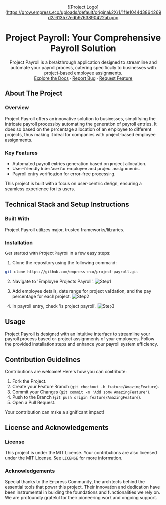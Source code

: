 <div align="center">

![Project Logo](https://grow.empress.eco/uploads/default/original/2X/1/1f1e1044d3864269d2a613577edb9763890422ab.png

<h1 align="center">Project Payroll: Your Comprehensive Payroll Solution</h1>

<p align="center">
Project Payroll is a breakthrough application designed to streamline and automate your payroll process, catering specifically to businesses with project-based employee assignments.
<br />
<a href="https://empress.eco/">Explore the Docs</a>
·
<a href="https://github.com/empress-eco/project-payroll/issues">Report Bug</a>
·
<a href="https://github.com/empress-eco/project-payroll/issues">Request Feature</a>
</p>
</div>

## About The Project

### Overview

Project Payroll offers an innovative solution to businesses, simplifying the intricate payroll process by automating the generation of payroll entries. It does so based on the percentage allocation of an employee to different projects, thus making it ideal for companies with project-based employee assignments.

### Key Features

- Automated payroll entries generation based on project allocation.
- User-friendly interface for employee and project assignments.
- Payroll entry verification for error-free processing.

This project is built with a focus on user-centric design, ensuring a seamless experience for its users.

## Technical Stack and Setup Instructions

### Built With

Project Payroll utilizes major, trusted frameworks/libraries. 

### Installation

Get started with Project Payroll in a few easy steps:

1. Clone the repository using the following command: 

```sh
git clone https://github.com/empress-eco/project-payroll.git
```

2. Navigate to 'Employee Projects Payroll'.
   ![Step1](https://github.com/morghim/project-payroll/blob/master/img/step1.png)

3. Add employee details, date range for project validation, and the pay percentage for each project.
   ![Step2](https://github.com/morghim/project-payroll/blob/master/img/step2.png)

4. In payroll entry, check 'is project payroll'.
   ![Step3](https://github.com/morghim/project-payroll/blob/master/img/step3.png)

## Usage

Project Payroll is designed with an intuitive interface to streamline your payroll process based on project assignments of your employees. Follow the provided installation steps and enhance your payroll system efficiency.

## Contribution Guidelines

Contributions are welcome! Here's how you can contribute:

1. Fork the Project.
2. Create your Feature Branch (`git checkout -b feature/AmazingFeature`).
3. Commit your Changes (`git commit -m 'Add some AmazingFeature'`).
4. Push to the Branch (`git push origin feature/AmazingFeature`).
5. Open a Pull Request.

Your contribution can make a significant impact! 

## License and Acknowledgements

### License

This project is under the MIT License. Your contributions are also licensed under the MIT License. See `LICENSE` for more information.

### Acknowledgements

Special thanks to the Empress Community, the architects behind the essential tools that power this project. Their innovation and dedication have been instrumental in building the foundations and functionalities we rely on. We are profoundly grateful for their pioneering work and ongoing support.